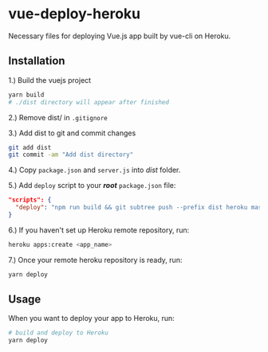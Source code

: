 # vue-deploy-heroku
Necessary files for deploying Vue.js app built by vue-cli on Heroku.
## Installation
1.) Build the vuejs project
```bash
yarn build
# ./dist directory will appear after finished
```
2.) Remove dist/ in `.gitignore`

3.) Add dist to git and commit changes
```bash
git add dist
git commit -am "Add dist directory"
```


4.) Copy `package.json` and `server.js` into *dist* folder.

5.) Add `deploy` script to your ***root*** `package.json` file:
```json
"scripts": {
  "deploy": "npm run build && git subtree push --prefix dist heroku master"
}
```
6.) If you haven't set up Heroku remote repository, run:
```bash
heroku apps:create <app_name>
```
7.) Once your remote heroku repository is ready, run:
```bash
yarn deploy
```
## Usage
When you want to deploy your app to Heroku, run:
```bash
# build and deploy to Heroku
yarn deploy
```
